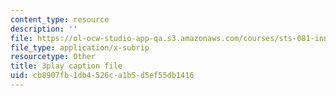```yaml
---
content_type: resource
description: ''
file: https://ol-ocw-studio-app-qa.s3.amazonaws.com/courses/sts-081-innovation-systems-for-science-technology-energy-manufacturing-and-health-spring-2017/cb8907fb1db4526ca1b5d5ef55db1416_RDvMzWDzZkc.vtt
file_type: application/x-subrip
resourcetype: Other
title: 3play caption file
uid: cb8907fb-1db4-526c-a1b5-d5ef55db1416
---
```


